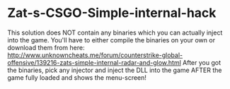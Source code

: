 # Zat-s-CSGO-Simple-internal-hack

This solution does NOT contain any binaries which you can actually inject into the game.
You'll have to either compile the binaries on your own or download them from here:
http://www.unknowncheats.me/forum/counterstrike-global-offensive/139216-zats-simple-internal-radar-and-glow.html
After you got the binaries, pick any injector and inject the DLL into the game AFTER the game fully loaded and shows the menu-screen!
